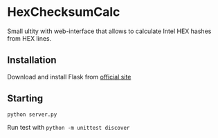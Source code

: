 # HexChecksumCalc

Small ultity with web-interface that allows to calculate Intel HEX hashes from HEX lines.

## Installation

Download and install Flask from [official site](http://flask.pocoo.org/)

## Starting

`python server.py`

Run test with
`python -m unittest discover`
